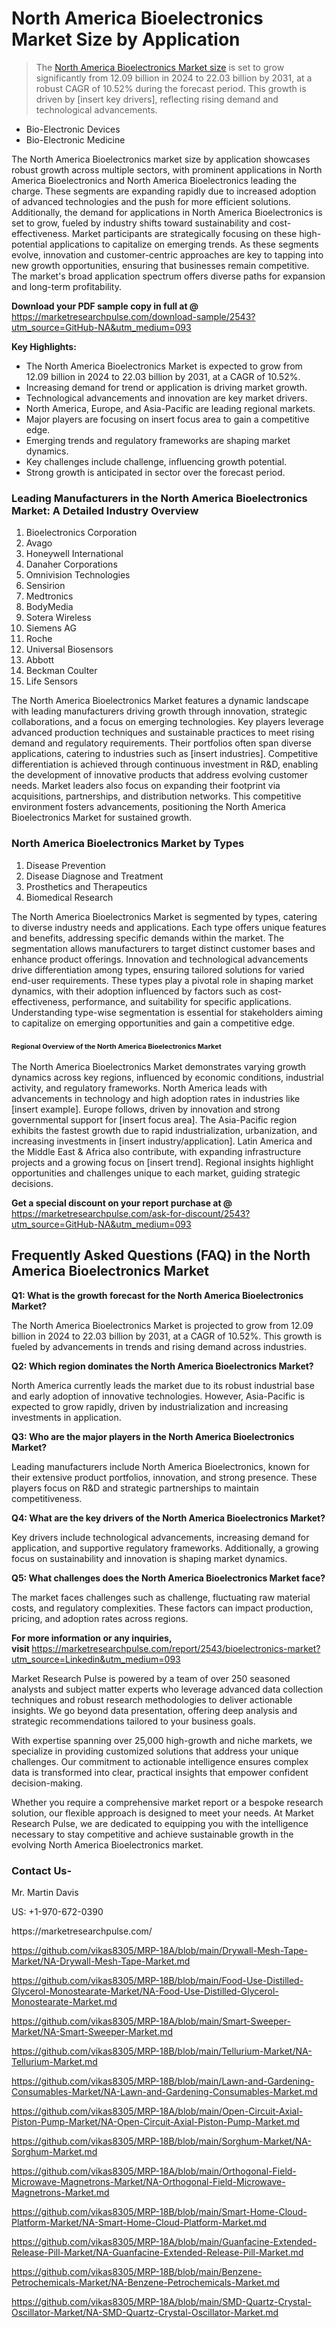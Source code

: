 <h1>North America Bioelectronics Market&nbsp;Size by Application</h1><blockquote><p>The <a href="https://marketresearchpulse.com/download-sample/2543?utm_source=GitHub-NA&amp;utm_medium=093">North America Bioelectronics Market size</a> is set to grow significantly from 12.09 billion in 2024 to 22.03 billion by 2031, at a robust CAGR of 10.52% during the forecast period. This growth is driven by [insert key drivers], reflecting rising demand and technological advancements.</p></blockquote><ul><li>Bio-Electronic Devices <li> Bio-Electronic Medicine</li></ul><p>The North America Bioelectronics market size by application showcases robust growth across multiple sectors, with prominent applications in North America Bioelectronics and North America Bioelectronics leading the charge. These segments are expanding rapidly due to increased adoption of advanced technologies and the push for more efficient solutions. Additionally, the demand for applications in North America Bioelectronics is set to grow, fueled by industry shifts toward sustainability and cost-effectiveness. Market participants are strategically focusing on these high-potential applications to capitalize on emerging trends. As these segments evolve, innovation and customer-centric approaches are key to tapping into new growth opportunities, ensuring that businesses remain competitive. The market's broad application spectrum offers diverse paths for expansion and long-term profitability.</p><p><strong>Download your PDF sample copy in full at @ </strong><a href="https://marketresearchpulse.com/download-sample/2543?utm_source=GitHub-NA&amp;utm_medium=093">https://marketresearchpulse.com/download-sample/2543?utm_source=GitHub-NA&amp;utm_medium=093</a></p><p><strong>Key Highlights: </strong></p><ul><li>The North America Bioelectronics Market is expected to grow from 12.09 billion in 2024 to 22.03 billion by 2031, at a CAGR of 10.52%.</li><li>Increasing demand for trend or application is driving market growth.</li><li>Technological advancements and innovation are key market drivers.</li><li>North America, Europe, and Asia-Pacific are leading regional markets.</li><li>Major players are focusing on insert focus area to gain a competitive edge.</li><li>Emerging trends and regulatory frameworks are shaping market dynamics.</li><li>Key challenges include challenge, influencing growth potential.</li><li>Strong growth is anticipated in sector over the forecast period.</li></ul><h3>Leading Manufacturers in the North America Bioelectronics Market: A Detailed Industry Overview</h3><ol><li>Bioelectronics Corporation</li><li>Avago</li><li>Honeywell International</li><li>Danaher Corporations</li><li>Omnivision Technologies</li><li>Sensirion</li><li>Medtronics</li><li>BodyMedia</li><li>Sotera Wireless</li><li>Siemens AG</li><li>Roche</li><li>Universal Biosensors</li><li>Abbott</li><li>Beckman Coulter</li><li>Life Sensors</li></ol><div class="flex max-w-full flex-col flex-grow"><div class="min-h-8 text-message flex w-full flex-col items-end gap-2 whitespace-normal break-words [.text-message+&amp;]:mt-5" dir="auto" data-message-author-role="assistant" data-message-id="fd8432e4-4910-450d-b182-61b7bfb0a01f" data-message-model-slug="gpt-4o"><div class="flex w-full flex-col gap-1 empty:hidden first:pt-[3px]"><div class="markdown prose w-full break-words dark:prose-invert light"><p>The North America Bioelectronics Market features a dynamic landscape with leading manufacturers driving growth through innovation, strategic collaborations, and a focus on emerging technologies. Key players leverage advanced production techniques and sustainable practices to meet rising demand and regulatory requirements. Their portfolios often span diverse applications, catering to industries such as [insert industries]. Competitive differentiation is achieved through continuous investment in R&amp;D, enabling the development of innovative products that address evolving customer needs. Market leaders also focus on expanding their footprint via acquisitions, partnerships, and distribution networks. This competitive environment fosters advancements, positioning the North America Bioelectronics Market for sustained growth.</p></div></div></div></div><h3>North America Bioelectronics Market by Types</h3><ol><li>Disease Prevention <li> Disease Diagnose and Treatment <li> Prosthetics and Therapeutics <li> Biomedical Research</li></ol><div class="flex max-w-full flex-col flex-grow"><div class="min-h-8 text-message flex w-full flex-col items-end gap-2 whitespace-normal break-words [.text-message+&amp;]:mt-5" dir="auto" data-message-author-role="assistant" data-message-id="084470be-0bb7-4664-bddf-5156b4f41249" data-message-model-slug="gpt-4o-mini"><div class="flex w-full flex-col gap-1 empty:hidden first:pt-[3px]"><div class="markdown prose w-full break-words dark:prose-invert light"><p>The North America Bioelectronics Market is segmented by types, catering to diverse industry needs and applications. Each type offers unique features and benefits, addressing specific demands within the market. The segmentation allows manufacturers to target distinct customer bases and enhance product offerings. Innovation and technological advancements drive differentiation among types, ensuring tailored solutions for varied end-user requirements. These types play a pivotal role in shaping market dynamics, with their adoption influenced by factors such as cost-effectiveness, performance, and suitability for specific applications. Understanding type-wise segmentation is essential for stakeholders aiming to capitalize on emerging opportunities and gain a competitive edge.</p></div></div></div></div><h3><span style="font-size: 11px;">Regional Overview of the North America Bioelectronics Market</span></h3><div class="flex max-w-full flex-col flex-grow"><div class="min-h-8 text-message flex w-full flex-col items-end gap-2 whitespace-normal break-words [.text-message+&amp;]:mt-5" dir="auto" data-message-author-role="assistant" data-message-id="e9038762-ce64-4e30-91c9-9bd413514231" data-message-model-slug="gpt-4o-mini"><div class="flex w-full flex-col gap-1 empty:hidden first:pt-[3px]"><div class="markdown prose w-full break-words dark:prose-invert light"><p>The North America Bioelectronics Market demonstrates varying growth dynamics across key regions, influenced by economic conditions, industrial activity, and regulatory frameworks. North America leads with advancements in technology and high adoption rates in industries like [insert example]. Europe follows, driven by innovation and strong governmental support for [insert focus area]. The Asia-Pacific region exhibits the fastest growth due to rapid industrialization, urbanization, and increasing investments in [insert industry/application]. Latin America and the Middle East &amp; Africa also contribute, with expanding infrastructure projects and a growing focus on [insert trend]. Regional insights highlight opportunities and challenges unique to each market, guiding strategic decisions.</p></div></div></div></div><p><strong>Get a special discount on your report purchase at @ </strong><a href="https://marketresearchpulse.com/ask-for-discount/2543?utm_source=GitHub-NA&amp;utm_medium=093">https://marketresearchpulse.com/ask-for-discount/2543?utm_source=GitHub-NA&amp;utm_medium=093</a></p><h2>Frequently Asked Questions (FAQ) in the North America Bioelectronics Market</h2><p><strong>Q1: What is the growth forecast for the North America Bioelectronics Market?</strong></p><p>The North America Bioelectronics Market is projected to grow from 12.09 billion in 2024 to 22.03 billion by 2031, at a CAGR of 10.52%. This growth is fueled by advancements in trends and rising demand across industries.</p><p><strong>Q2: Which region dominates the North America Bioelectronics Market?</strong></p><p>North America currently leads the market due to its robust industrial base and early adoption of innovative technologies. However, Asia-Pacific is expected to grow rapidly, driven by industrialization and increasing investments in application.</p><p><strong>Q3: Who are the major players in the North America Bioelectronics Market?</strong></p><p>Leading manufacturers include North America Bioelectronics, known for their extensive product portfolios, innovation, and strong presence. These players focus on R&amp;D and strategic partnerships to maintain competitiveness.</p><p><strong>Q4: What are the key drivers of the North America Bioelectronics Market?</strong></p><p>Key drivers include technological advancements, increasing demand for application, and supportive regulatory frameworks. Additionally, a growing focus on sustainability and innovation is shaping market dynamics.</p><p><strong>Q5: What challenges does the North America Bioelectronics Market face?</strong></p><p>The market faces challenges such as challenge, fluctuating raw material costs, and regulatory complexities. These factors can impact production, pricing, and adoption rates across regions.</p><p><strong>For more information or any inquiries, visit&nbsp;</strong><a href="https://marketresearchpulse.com/report/2543/bioelectronics-market?utm_source=Linkedin&utm_medium=093">https://marketresearchpulse.com/report/2543/bioelectronics-market?utm_source=Linkedin&utm_medium=093</a></p><p>Market Research Pulse is powered by a team of over 250 seasoned analysts and subject matter experts who leverage advanced data collection techniques and robust research methodologies to deliver actionable insights. We go beyond data presentation, offering deep analysis and strategic recommendations tailored to your business goals.</p><p>With expertise spanning over 25,000 high-growth and niche markets, we specialize in providing customized solutions that address your unique challenges. Our commitment to actionable intelligence ensures complex data is transformed into clear, practical insights that empower confident decision-making.</p><p>Whether you require a comprehensive market report or a bespoke research solution, our flexible approach is designed to meet your needs. At Market Research Pulse, we are dedicated to equipping you with the intelligence necessary to stay competitive and achieve sustainable growth in the evolving North America Bioelectronics market.</p><h3><strong>Contact Us-</strong></h3><p>Mr. Martin Davis</p><p>US: +1-970-672-0390</p><p>https://marketresearchpulse.com/</p><p><a href="https://github.com/vikas8305/MRP-18A/blob/main/Drywall-Mesh-Tape-Market/NA-Drywall-Mesh-Tape-Market.md">https://github.com/vikas8305/MRP-18A/blob/main/Drywall-Mesh-Tape-Market/NA-Drywall-Mesh-Tape-Market.md</a></p><p><a href="https://github.com/vikas8305/MRP-18B/blob/main/Food-Use-Distilled-Glycerol-Monostearate-Market/NA-Food-Use-Distilled-Glycerol-Monostearate-Market.md">https://github.com/vikas8305/MRP-18B/blob/main/Food-Use-Distilled-Glycerol-Monostearate-Market/NA-Food-Use-Distilled-Glycerol-Monostearate-Market.md</a></p><p><a href="https://github.com/vikas8305/MRP-18A/blob/main/Smart-Sweeper-Market/NA-Smart-Sweeper-Market.md">https://github.com/vikas8305/MRP-18A/blob/main/Smart-Sweeper-Market/NA-Smart-Sweeper-Market.md</a></p><p><a href="https://github.com/vikas8305/MRP-18B/blob/main/Tellurium-Market/NA-Tellurium-Market.md">https://github.com/vikas8305/MRP-18B/blob/main/Tellurium-Market/NA-Tellurium-Market.md</a></p><p><a href="https://github.com/vikas8305/MRP-18B/blob/main/Lawn-and-Gardening-Consumables-Market/NA-Lawn-and-Gardening-Consumables-Market.md">https://github.com/vikas8305/MRP-18B/blob/main/Lawn-and-Gardening-Consumables-Market/NA-Lawn-and-Gardening-Consumables-Market.md</a></p><p><a href="https://github.com/vikas8305/MRP-18A/blob/main/Open-Circuit-Axial-Piston-Pump-Market/NA-Open-Circuit-Axial-Piston-Pump-Market.md">https://github.com/vikas8305/MRP-18A/blob/main/Open-Circuit-Axial-Piston-Pump-Market/NA-Open-Circuit-Axial-Piston-Pump-Market.md</a></p><p><a href="https://github.com/vikas8305/MRP-18B/blob/main/Sorghum-Market/NA-Sorghum-Market.md">https://github.com/vikas8305/MRP-18B/blob/main/Sorghum-Market/NA-Sorghum-Market.md</a></p><p><a href="https://github.com/vikas8305/MRP-18A/blob/main/Orthogonal-Field-Microwave-Magnetrons-Market/NA-Orthogonal-Field-Microwave-Magnetrons-Market.md">https://github.com/vikas8305/MRP-18A/blob/main/Orthogonal-Field-Microwave-Magnetrons-Market/NA-Orthogonal-Field-Microwave-Magnetrons-Market.md</a></p><p><a href="https://github.com/vikas8305/MRP-18B/blob/main/Smart-Home-Cloud-Platform-Market/NA-Smart-Home-Cloud-Platform-Market.md">https://github.com/vikas8305/MRP-18B/blob/main/Smart-Home-Cloud-Platform-Market/NA-Smart-Home-Cloud-Platform-Market.md</a></p><p><a href="https://github.com/vikas8305/MRP-18A/blob/main/Guanfacine-Extended-Release-Pill-Market/NA-Guanfacine-Extended-Release-Pill-Market.md">https://github.com/vikas8305/MRP-18A/blob/main/Guanfacine-Extended-Release-Pill-Market/NA-Guanfacine-Extended-Release-Pill-Market.md</a></p><p><a href="https://github.com/vikas8305/MRP-18B/blob/main/Benzene-Petrochemicals-Market/NA-Benzene-Petrochemicals-Market.md">https://github.com/vikas8305/MRP-18B/blob/main/Benzene-Petrochemicals-Market/NA-Benzene-Petrochemicals-Market.md</a></p><p><a href="https://github.com/vikas8305/MRP-18A/blob/main/SMD-Quartz-Crystal-Oscillator-Market/NA-SMD-Quartz-Crystal-Oscillator-Market.md">https://github.com/vikas8305/MRP-18A/blob/main/SMD-Quartz-Crystal-Oscillator-Market/NA-SMD-Quartz-Crystal-Oscillator-Market.md</a></p>
